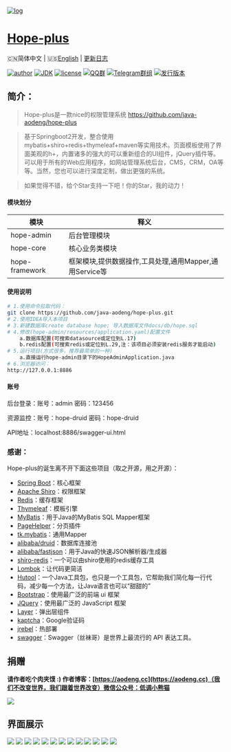 [![log](https://i.loli.net/2018/12/30/5c28d022c657d.png)](https://github.com/java-aodeng/hope-plus)

<h1><a href="#">Hope-plus</a></h1>

🇨🇳简体中文 | 🇺🇸[English](./README-EN.md) | [更新日志](https://github.com/java-aodeng/hope-plus/commits/master)

[![author](https://img.shields.io/badge/author-%E4%BD%8E%E8%B0%83%E5%B0%8F%E7%86%8A%E7%8C%AB-blue.svg)](https://aodeng.cc)
[![JDK](https://img.shields.io/badge/JDK-1.8-orange.svg)](https://github.com/java-aodeng/hope-plus)
[![license](https://img.shields.io/badge/license-GPL--3.0-red.svg)](https://github.com/java-aodeng/hope-plus/blob/master/LICENSE)
[![QQ群](https://img.shields.io/badge/chat-%E4%BD%8E%E8%B0%83%E5%B0%8F%E7%86%8A%E7%8C%ABQQ%E7%BE%A4-yellow.svg)](https://jq.qq.com/?_wv=1027&k=574chhz)
[![Telegram群组](https://img.shields.io/badge/telegram-%E4%BD%8E%E8%B0%83%E5%B0%8F%E7%86%8A%E7%8C%AB--%E5%AE%98%E6%96%B9%E9%83%A8%E8%90%BD-orange.svg)](https://t.me/joinchat/LSsyBxVKLGEkF5MtIhg6TQ)
[![发行版本](https://img.shields.io/badge/release-0.2.0-green.svg)](https://github.com/java-aodeng/hope-plus/releases)



## 简介：

>Hope-plus是一款nice的权限管理系统 https://github.com/java-aodeng/hope-plus

>基于Springboot2开发，整合使用mybatis+shiro+redis+thymeleaf+maven等实用技术。页面模板使用了界面美观的h+，内置诸多的强大的可以重新组合的UI组件，jQuery插件等。可以用于所有的Web应用程序，如网站管理系统后台，CMS，CRM，OA等等。当然，您也可以进行深度定制，做出更强的系统。

>如果觉得不错，给个Star支持一下吧！你的Star，我的动力！
#### 模块划分

| 模块         | 释义                      |    
| ---------- | ----------------------- |
| hope-admin  | 后台管理模块 |      
| hope-core  | 核心业务类模块 |    
| hope-framework | 框架模块,提供数据操作,工具处理,通用Mapper,通用Service等 |

#### 使用说明
```bash
# 1.使用命令拉取代码：
git clone https://github.com/java-aodeng/hope-plus.git 
# 2.使用IDEA导入本项目
# 3.新建数据库create database hope; 导入数据库文件docs/db/hope.sql
# 4.修改(hope-admin/resources/application.yaml)配置文件
    a.数据库配置(可搜索datasource或定位到L.17)
    b.redis配置(可搜索redis或定位到L.29,注：该项目必须安装redis服务才能启动)
# 5.运行项目(方式很多，推荐最简单的一种)
    a.直接运行hope-admin目录下的HopeAdminApplication.java
# 6.浏览器访问：
http://127.0.0.1:8886
```
#### 账号
后台登录：账号：admin 密码：123456

资源监控：账号：hope-druid 密码：hope-druid

API地址：localhost:8886/swagger-ui.html
### 感谢：
Hope-plus的诞生离不开下面这些项目（取之开源，用之开源）：

- [Spring Boot](https://github.com/spring-projects/spring-boot)：核心框架
- [Apache Shiro](https://github.com/apache/shiro)：权限框架
- [Redis](https://github.com/antirez/redis)：缓存框架
- [Thymeleaf](https://github.com/thymeleaf/thymeleaf)：模板引擎
- [MyBatis](https://github.com/mybatis/mybatis-3)：用于Java的MyBatis SQL Mapper框架
- [PageHelper](https://github.com/pagehelper/Mybatis-PageHelper)：分页插件
- [tk.mybatis](https://github.com/abel533/Mapper)：通用Mapper
- [alibaba/druid](https://github.com/alibaba/druid)：数据库连接池
- [alibaba/fastjson](https://github.com/alibaba/fastjson)：用于Java的快速JSON解析器/生成器
- [shiro-redis](https://github.com/alexxiyang/shiro-redis)：一个可以由shiro使用的redis缓存工具
- [Lombok](https://www.projectlombok.org/)：让代码更简洁
- [Hutool](https://github.com/looly/hutool)：一个Java工具包，也只是一个工具包，它帮助我们简化每一行代码，减少每一个方法，让Java语言也可以“甜甜的”
- [Bootstrap](https://github.com/twbs/bootstrap.git)：使用最广泛的前端 ui 框架
- [JQuery](https://github.com/jquery/jquery.git)：使用最广泛的 JavaScript 框架
- [Layer](https://github.com/sentsin/layer.git)：弹出层组件
- [kaptcha](https://github.com/penggle/kaptcha)：Google验证码
- [jrebel](https://zeroturnaround.com/software/jrebel/)：热部署
- [swagger](https://github.com/swagger-api/swagger-ui)：Swagger（丝袜哥）是世界上最流行的 API 表达工具。

## 捐赠

**请作者吃个肉夹馍 :) 作者博客：[https://aodeng.cc](https://aodeng.cc)（我们不改变世界，我们跟着世界改变）微信公众号：低调小熊猫**

![](https://i.loli.net/2018/12/31/5c29d3b18826d.png)

## 界面展示

![](https://i.loli.net/2018/12/31/5c29cfa636b7a.png)
![](https://i.loli.net/2018/12/31/5c29cfe24ef3c.png)
![](https://i.loli.net/2018/12/31/5c29d0f3e7f89.png)
![](https://i.loli.net/2018/12/31/5c29d08c40128.png)
![](https://i.loli.net/2018/12/31/5c29d08c4b71f.png)
![](https://i.loli.net/2018/12/31/5c29d188d68fe.png)
![](https://i.loli.net/2018/12/31/5c29d188daba1.png)
![](https://i.loli.net/2018/12/31/5c29d1ce428a5.png)
![](https://i.loli.net/2018/12/31/5c29d1ce60893.png)
![](https://i.loli.net/2018/12/31/5c29d1ce68318.png)
![](https://i.loli.net/2018/12/31/5c29d1ce66275.png)
![](https://i.loli.net/2018/12/31/5c29d1ce86b5e.png)
![](https://i.loli.net/2019/02/13/5c63cd02c39e2.png)